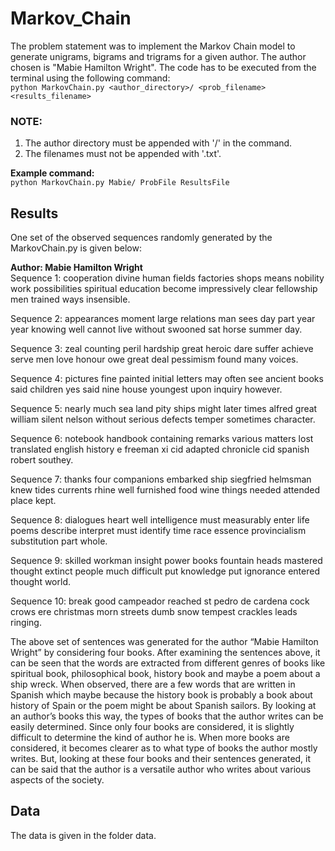 # Markov_Chain
The problem statement was to implement the Markov Chain model to generate unigrams, bigrams and trigrams for a given author. The author chosen is "Mabie Hamilton Wright".
The code has to be executed from the terminal using the following command:  
	`python MarkovChain.py <author_directory>/ <prob_filename> <results_filename>`

### NOTE: 
1. The author directory must be appended with '/' in the command.
2. The filenames must not be appended with '.txt'. 

**Example command:**  
	`python MarkovChain.py Mabie/ ProbFile ResultsFile`

## Results
One set of the observed sequences randomly generated by the MarkovChain.py is given below:

**Author: Mabie Hamilton Wright**  
Sequence 1: cooperation divine human fields factories shops means nobility work possibilities spiritual education become impressively clear fellowship men trained ways insensible.

Sequence 2: appearances moment large relations man sees day part year year knowing well cannot live without swooned sat horse summer day.

Sequence 3: zeal counting peril hardship great heroic dare suffer achieve serve men love honour owe great deal pessimism found many voices.

Sequence 4: pictures fine painted initial letters may often see ancient books said children yes said nine house youngest upon inquiry however.

Sequence 5: nearly much sea land pity ships might later times alfred great william silent nelson without serious defects temper sometimes character.

Sequence 6: notebook handbook containing remarks various matters lost translated english history e freeman xi cid adapted chronicle cid spanish robert southey.

Sequence 7: thanks four companions embarked ship siegfried helmsman knew tides currents rhine well furnished food wine things needed attended place kept.

Sequence 8: dialogues heart well intelligence must measurably enter life poems describe interpret must identify time race essence provincialism substitution part whole.

Sequence 9: skilled workman insight power books fountain heads mastered thought extinct people much difficult put knowledge put ignorance entered thought world.

Sequence 10: break good campeador reached st pedro de cardena cock crows ere christmas morn streets dumb snow tempest crackles leads ringing.

The above set of sentences was generated for the author “Mabie Hamilton Wright” by considering four books. After examining the sentences above, it can be seen that the words are extracted from different genres of books like spiritual book, philosophical book, history book and maybe a poem about a ship wreck. When observed, there are a few words that are written in Spanish which maybe because the history book is probably a book about history of Spain or the poem might be about Spanish sailors. By looking at an author’s books this way, the types of books that the author writes can be easily determined. Since only four books are considered, it is slightly difficult to determine the kind of author he is. When more books are considered, it becomes clearer as to what type of books the author mostly writes. But, looking at these four books and their sentences generated, it can be said that the author is a versatile author who writes about various aspects of the society.

## Data
The data is given in the folder data.
